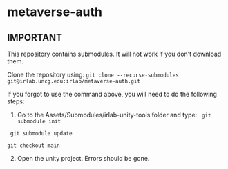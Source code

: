 # metaverse-auth



## IMPORTANT

This repository contains submodules. It will not work if you don't download them.

Clone the repository using:
```git clone --recurse-submodules git@irlab.uncg.edu:irlab/metaverse-auth.git```

If you forgot to use the command above, you will need to do the following steps:
1. Go to the Assets/Submodules/irlab-unity-tools folder and type:
``` git submodule init```

``` git submodule update```

``` git checkout main ```

2. Open the unity project. Errors should be gone.
